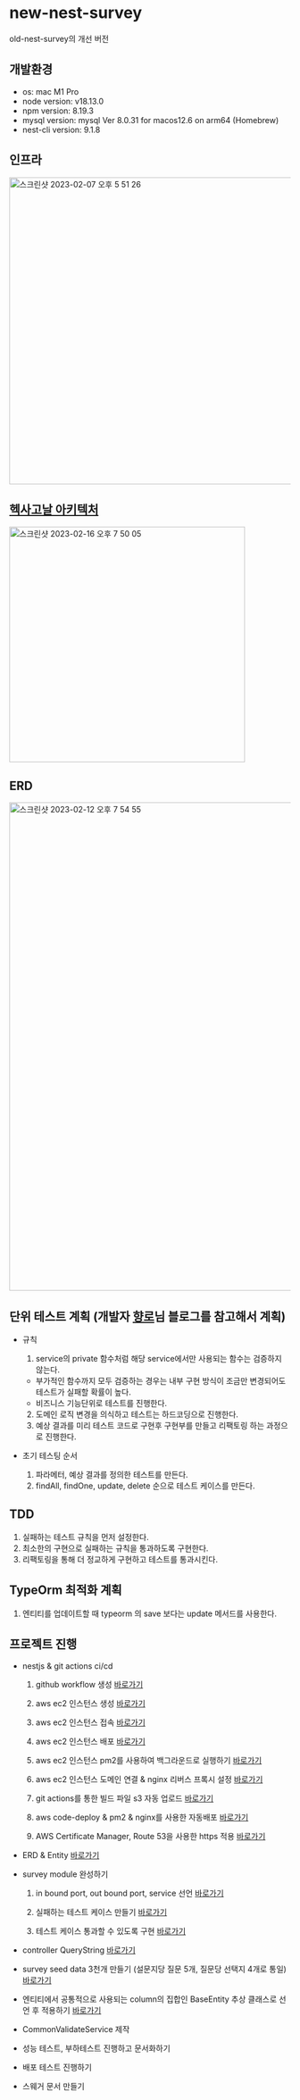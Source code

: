 # new-nest-survey

old-nest-survey의 개선 버전

## 개발환경

- os: mac M1 Pro
- node version: v18.13.0
- npm version: 8.19.3
- mysql version: mysql Ver 8.0.31 for macos12.6 on arm64 (Homebrew)
- nest-cli version: 9.1.8

## 인프라

<img width="550" alt="스크린샷 2023-02-07 오후 5 51 26" src="https://user-images.githubusercontent.com/106916440/217197790-8e129e87-d388-48c8-b49a-6bf5adfe4dc4.png">

## [헥사고날 아키텍처](https://hssm93.tistory.com/entry/Hexagonal-Architecture-%ED%97%A5%EC%82%AC%EA%B3%A0%EB%82%A0-%EC%95%84%ED%82%A4%ED%85%8D%EC%B2%98-%EC%9D%B4%ED%95%B4%ED%95%98%EA%B8%B0)

<img width="422" alt="스크린샷 2023-02-16 오후 7 50 05" src="https://user-images.githubusercontent.com/106916440/219344806-3bc29558-15f2-456e-a0e1-14e9de03a8e9.png">
  
  
## ERD

<img width="875" alt="스크린샷 2023-02-12 오후 7 54 55" src="https://user-images.githubusercontent.com/106916440/218306824-7198eb98-9a6c-4eda-9180-829d96616520.png">

## 단위 테스트 계획 (개발자 [향로](https://jojoldu.tistory.com/category/%ED%85%8C%EC%8A%A4%ED%8A%B8%EC%BD%94%EB%93%9C)님 블로그를 참고해서 계획)

- 규칙

  1. service의 private 함수처럼 해당 service에서만 사용되는 함수는 검증하지 않는다.

  - 부가적인 함수까지 모두 검증하는 경우는 내부 구현 방식이 조금만 변경되어도 테스트가 실패할 확률이 높다.
  - 비즈니스 기능단위로 테스트를 진행한다.

  2. 도메인 로직 변경을 의식하고 테스트는 하드코딩으로 진행한다.
  3. 예상 결과를 미리 테스트 코드로 구현후 구현부를 만들고 리팩토링 하는 과정으로 진행한다.

- 초기 테스팅 순서
  1. 파라메터, 예상 결과를 정의한 테스트를 만든다.
  2. findAll, findOne, update, delete 순으로 테스트 케이스를 만든다.

## TDD

1. 실패하는 테스트 규칙을 먼저 설정한다.
2. 최소한의 구현으로 실패하는 규칙을 통과하도록 구현한다.
3. 리팩토링을 통해 더 정교하게 구현하고 테스트를 통과시킨다.

## TypeOrm 최적화 계획

1. 엔티티를 업데이트할 때 typeorm 의 save 보다는 update 메서드를 사용한다.

## 프로젝트 진행

- nestjs & git actions ci/cd

  1. github workflow 생성 [바로가기](https://hssm93.tistory.com/entry/NestJs-%EC%84%A4%EB%AC%B8%EC%A1%B0%EC%82%AC-%EB%AF%B8%EB%8B%88-%ED%94%84%EB%A1%9C%EC%A0%9D%ED%8A%B8-1)

  2. aws ec2 인스턴스 생성 [바로가기](https://hssm93.tistory.com/entry/NestJs-%EC%84%A4%EB%AC%B8%EC%A1%B0%EC%82%AC-%EB%AF%B8%EB%8B%88-%ED%94%84%EB%A1%9C%EC%A0%9D%ED%8A%B8-2-AWS-EC2-%EC%83%9D%EC%84%B1)
  3. aws ec2 인스턴스 접속 [바로가기](https://hssm93.tistory.com/entry/NestJs-%EC%84%A4%EB%AC%B8%EC%A1%B0%EC%82%AC-%EB%AF%B8%EB%8B%88-%ED%94%84%EB%A1%9C%EC%A0%9D%ED%8A%B8-2-AWS-EC2-%EC%A0%91%EC%86%8D-%EB%B0%8F-%EB%B0%B0%ED%8F%AC)
  4. aws ec2 인스턴스 배포 [바로가기](https://hssm93.tistory.com/entry/NestJs-%EC%84%A4%EB%AC%B8%EC%A1%B0%EC%82%AC-%EB%AF%B8%EB%8B%88-%ED%94%84%EB%A1%9C%EC%A0%9D%ED%8A%B8-3-AWS-EC2-%EB%B0%B0%ED%8F%AC)
  5. aws ec2 인스턴스 pm2를 사용하여 백그라운드로 실행하기 [바로가기](https://hssm93.tistory.com/entry/NestJs-%EC%84%A4%EB%AC%B8%EC%A1%B0%EC%82%AC-%EB%AF%B8%EB%8B%88-%ED%94%84%EB%A1%9C%EC%A0%9D%ED%8A%B8-6-AWS-EC2-%EB%B0%B0%ED%8F%AC)
  6. aws ec2 인스턴스 도메인 연결 & nginx 리버스 프록시 설정 [바로가기](https://hssm93.tistory.com/entry/NestJs-%EC%84%A4%EB%AC%B8%EC%A1%B0%EC%82%AC-%EB%AF%B8%EB%8B%88-%ED%94%84%EB%A1%9C%EC%A0%9D%ED%8A%B8-4-AWS-EC2-%EB%B0%B0%ED%8F%AC-%EB%8F%84%EB%A9%94%EC%9D%B8)

  7. git actions를 통한 빌드 파일 s3 자동 업로드 [바로가기](https://hssm93.tistory.com/entry/NestJs-%EC%84%A4%EB%AC%B8%EC%A1%B0%EC%82%AC-%EB%AF%B8%EB%8B%88-%ED%94%84%EB%A1%9C%EC%A0%9D%ED%8A%B8-4-AWS-EC2-%EB%B0%B0%ED%8F%AC-%EC%9E%90%EB%8F%99%EB%B0%B0%ED%8F%AC)

  8. aws code-deploy & pm2 & nginx를 사용한 자동배포 [바로가기](https://hssm93.tistory.com/entry/NestJs-%EC%84%A4%EB%AC%B8%EC%A1%B0%EC%82%AC-%EB%AF%B8%EB%8B%88-%ED%94%84%EB%A1%9C%EC%A0%9D%ED%8A%B8-4-AWS-EC2-%EB%B0%B0%ED%8F%AC-%EC%9E%90%EB%8F%99%EB%B0%B0%ED%8F%AC-2)

  9. AWS Certificate Manager, Route 53을 사용한 https 적용 [바로가기](https://hssm93.tistory.com/entry/10-NestJs-%EC%84%A4%EB%AC%B8%EC%A1%B0%EC%82%AC-%EB%AF%B8%EB%8B%88-%ED%94%84%EB%A1%9C%EC%A0%9D%ED%8A%B8-AWS-EC2-%EB%B0%B0%ED%8F%AC-https)

- ERD & Entity [바로가기](https://hssm93.tistory.com/entry/11-NestJs-%EC%84%A4%EB%AC%B8%EC%A1%B0%EC%82%AC-%EB%AF%B8%EB%8B%88-%ED%94%84%EB%A1%9C%EC%A0%9D%ED%8A%B8-%EC%97%94%ED%8B%B0%ED%8B%B0-%EB%A7%8C%EB%93%A4%EA%B8%B0)

- survey module 완성하기

  1. in bound port, out bound port, service 선언 [바로가기](https://hssm93.tistory.com/entry/11-NestJs-%EC%84%A4%EB%AC%B8%EC%A1%B0%EC%82%AC-%EB%AF%B8%EB%8B%88-%ED%94%84%EB%A1%9C%EC%A0%9D%ED%8A%B8-TDD-%EC%B2%AB%EA%B2%BD%ED%97%98)

  2. 실패하는 테스트 케이스 만들기 [바로가기](https://hssm93.tistory.com/entry/12-NestJs-%EC%84%A4%EB%AC%B8%EC%A1%B0%EC%82%AC-%EB%AF%B8%EB%8B%88-%ED%94%84%EB%A1%9C%EC%A0%9D%ED%8A%B8-%ED%85%8C%EC%8A%A4%ED%8A%B8-%EC%8B%A4%ED%8C%A8%ED%95%98%EB%8A%94-%ED%85%8C%EC%8A%A4%ED%8A%B8-%EC%BC%80%EC%9D%B4%EC%8A%A4)

  3. 테스트 케이스 통과할 수 있도록 구현 [바로가기](https://hssm93.tistory.com/entry/13-NestJs-%EC%84%A4%EB%AC%B8%EC%A1%B0%EC%82%AC-%EB%AF%B8%EB%8B%88-%ED%94%84%EB%A1%9C%EC%A0%9D%ED%8A%B8-%ED%85%8C%EC%8A%A4%ED%8A%B8-%ED%85%8C%EC%8A%A4%ED%8A%B8%EB%A5%BC-%ED%86%B5%EA%B3%BC%ED%95%A0-%EC%88%98-%EC%9E%88%EB%8F%84%EB%A1%9D-service-%EA%B5%AC%ED%98%84)

- controller QueryString [바로가기](https://hssm93.tistory.com/entry/NestJs-Controller-Query-Pipe-%EA%B8%B0%EB%A1%9D)

- survey seed data 3천개 만들기 (설문지당 질문 5개, 질문당 선택지 4개로 통일) [바로가기](https://hssm93.tistory.com/entry/nestjs-typeorm-seeder-faker-seeding)

- 엔티티에서 공통적으로 사용되는 column의 집합인 BaseEntity 추상 클래스로 선언 후 적용하기 [바로가기](https://hssm93.tistory.com/entry/NestJs-TypeOrm-%EC%97%94%ED%8B%B0%ED%8B%B0-%EA%B3%B5%ED%86%B5-%EC%BB%AC%EB%9F%BC-%EA%B4%80%EB%A6%AC)
- CommonValidateService 제작

- 성능 테스트, 부하테스트 진행하고 문서화하기

- 배포 테스트 진행하기
- 스웨거 문서 만들기
